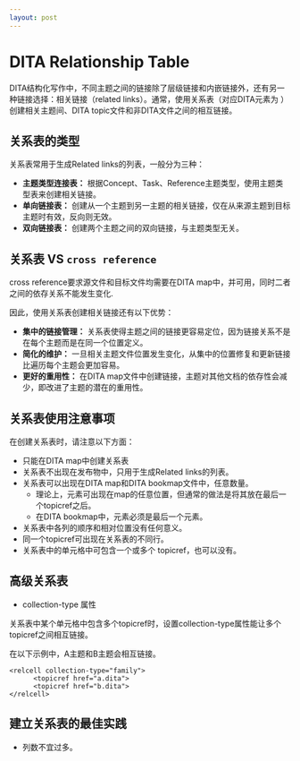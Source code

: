```yaml
---
layout: post
---
```


# DITA Relationship Table

DITA结构化写作中，不同主题之间的链接除了层级链接和内嵌链接外，还有另一种链接选择：相关链接（related links）。通常，使用关系表（对应DITA元素为<reltable>
）创建相关主题间、DITA topic文件和非DITA文件之间的相互链接。

## 关系表的类型

关系表常用于生成Related links的列表，一般分为三种：

- **主题类型连接表：** 根据Concept、Task、Reference主题类型，使用主题类型表来创建相关链接。
- **单向链接表：** 创建从一个主题到另一主题的相关链接，仅在从来源主题到目标主题时有效，反向则无效。
- **双向链接表：** 创建两个主题之间的双向链接，与主题类型无关。

## 关系表 VS `cross reference`

cross reference要求源文件和目标文件均需要在DITA map中，并可用，同时二者之间的依存关系不能发生变化.

因此，使用关系表创建相关链接还有以下优势：

- **集中的链接管理：** 关系表使得主题之间的链接更容易定位，因为链接关系不是在每个主题而是在同一个位置定义。
- **简化的维护：** 一旦相关主题文件位置发生变化，从集中的位置修复和更新链接比遍历每个主题会更加容易。
- **更好的重用性：** 在DITA map文件中创建链接，主题对其他文档的依存性会减少，即改进了主题的潜在的重用性。

## 关系表使用注意事项

在创建关系表时，请注意以下方面：

- 只能在DITA map中创建关系表
- 关系表不出现在发布物中，只用于生成Related links的列表。
- 关系表可以出现在DITA map和DITA bookmap文件中，任意数量。
  - 理论上，<reltable>元素可出现在map的任意位置，但通常的做法是将其放在最后一个topicref之后。
  - 在DITA bookmap中，<reltable>元素必须是最后一个元素。
- 关系表中各列的顺序和相对位置没有任何意义。
- 同一个topicref可出现在关系表的不同行。
- 关系表中的单元格中可包含一个或多个 topicref，也可以没有。

## 高级关系表

- collection-type 属性

关系表中某个单元格中包含多个topicref时，设置collection-type属性能让多个topicref之间相互链接。

在以下示例中，A主题和B主题会相互链接。

```
<relcell collection-type="family">
      <topicref href="a.dita">
      <topicref href="b.dita">
</relcell>
```

## 建立关系表的最佳实践

- 列数不宜过多。

